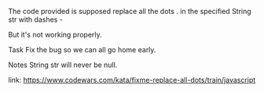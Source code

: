 The code provided is supposed replace all the dots . in the specified String str with dashes -

But it's not working properly.

Task
Fix the bug so we can all go home early.

Notes
String str will never be null.

link: https://www.codewars.com/kata/fixme-replace-all-dots/train/javascript